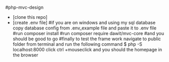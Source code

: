 #php-mvc-design
- [clone this repo]
- [create .env file]
#if you are on windows and using my sql database copy database config from .env_example file and paste it to .env file
#run composer install 
#run composer require dawit/mvc-core
#and you should be good to go 
#finally to test the frame work navigate to public folder from terminal and run the following command
$ php -S localhost:8000
click ctrl +mouseclick
and you should the homepage in the browser
